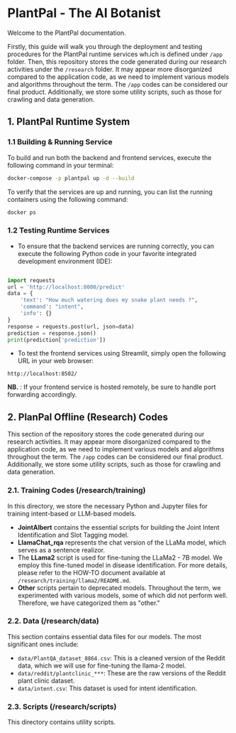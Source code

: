 # PlantPal - The AI Botanist

Welcome to the PlantPal documentation. 

Firstly, this guide will walk you through the deployment and testing procedures for the PlantPal runtime services wh.ich is defined under `/app` folder. Then, this repository stores the code generated during our research activities under the `/research` folder. It may appear more disorganized compared to the application code, as we need to implement various models and algorithms throughout the term. The `/app` codes can be considered our final product. Additionally, we store some utility scripts, such as those for crawling and data generation.

## 1. PlantPal Runtime System

### 1.1 Building & Running Service

To build and run both the backend and frontend services, execute the following command in your terminal:

```sh
docker-compose -p plantpal up -d --build
```

To verify that the services are up and running, you can list the running containers using the following command:

```sh
docker ps
```

### 1.2 Testing Runtime Services
* To ensure that the backend services are running correctly, you can execute the following Python code in your favorite integrated development environment (IDE):


```python

import requests
url = 'http://localhost:8000/predict'
data = {
    'text': "How much watering does my snake plant needs ?",
    'command': "intent",
    'info': {}
}
response = requests.post(url, json=data)
prediction = response.json()
print(prediction['prediction'])
```

* To test the frontend services using Streamlit, simply open the following URL in your web browser:


```
http://localhost:8502/
```

**NB.** : If your frontend service is hosted remotely, be sure to handle port forwarding accordingly.


## 2. PlanPal Offline (Research) Codes

This section of the repository stores the code generated during our research activities. It may appear more disorganized compared to the application code, as we need to implement various models and algorithms throughout the term. The `/app` codes can be considered our final product. Additionally, we store some utility scripts, such as those for crawling and data generation.

### 2.1. Training Codes (/research/training)
In this directory, we store the necessary Python and Jupyter files for training intent-based or LLM-based models.

- **JointAlbert** contains the essential scripts for building the Joint Intent Identification and Slot Tagging model.
- **LlamaChat_rqa** represents the chat version of the LLaMa model, which serves as a sentence realizor.
- The **LLama2** script is used for fine-tuning the LLaMa2 - 7B model. We employ this fine-tuned model in disease identification. For more details, please refer to the HOW-TO document available at `/research/training/llama2/README.md`.
- **Other** scripts pertain to deprecated models. Throughout the term, we experimented with various models, some of which did not perform well. Therefore, we have categorized them as "other."

### 2.2. Data (/research/data)
This section contains essential data files for our models. The most significant ones include:

- `data/PlantQA_dataset_8864.csv`: This is a cleaned version of the Reddit data, which we will use for fine-tuning the llama-2 model.
- `data/reddit/plantclinic_***`: These are the raw versions of the Reddit plant clinic dataset.
- `data/intent.csv`: This dataset is used for intent identification.

### 2.3. Scripts (/research/scripts)
This directory contains utility scripts.

